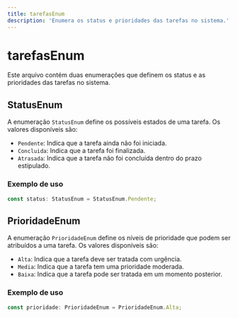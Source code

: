 ```yaml
---
title: tarefasEnum
description: 'Enumera os status e prioridades das tarefas no sistema.'
---
```


# tarefasEnum

Este arquivo contém duas enumerações que definem os status e as prioridades das tarefas no sistema.

## StatusEnum

A enumeração `StatusEnum` define os possíveis estados de uma tarefa. Os valores disponíveis são:

- `Pendente`: Indica que a tarefa ainda não foi iniciada.
- `Concluida`: Indica que a tarefa foi finalizada.
- `Atrasada`: Indica que a tarefa não foi concluída dentro do prazo estipulado.

### Exemplo de uso

```typescript
const status: StatusEnum = StatusEnum.Pendente;
```

## PrioridadeEnum

A enumeração `PrioridadeEnum` define os níveis de prioridade que podem ser atribuídos a uma tarefa. Os valores disponíveis são:

- `Alta`: Indica que a tarefa deve ser tratada com urgência.
- `Media`: Indica que a tarefa tem uma prioridade moderada.
- `Baixa`: Indica que a tarefa pode ser tratada em um momento posterior.

### Exemplo de uso

```typescript
const prioridade: PrioridadeEnum = PrioridadeEnum.Alta;
```